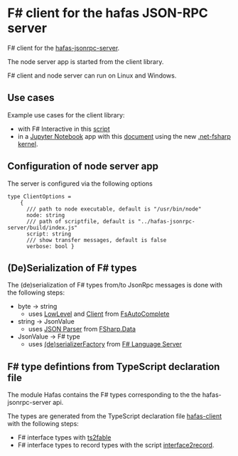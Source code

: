 # F# client for the hafas JSON-RPC server

F# client for the [hafas-jsonrpc-server](https://github.com/bergmannjg/hafas-jsonrpc-server).

The node server app is started from the client library.

F# client and node server can run on Linux and Windows.

## Use cases

Example use cases for the client library:

* with F# Interactive in this [script](./hafas-example.fsx)
* in a [Jupyter Notebook](https://jupyter.org/) app with this [document](./hafas-example.ipynb) using the new [.net-fsharp kernel](https://github.com/dotnet/interactive).

## Configuration of node server app

The server is configured via the following options

```
type ClientOptions =
    {
      /// path to node executable, default is "/usr/bin/node"
      node: string
      /// path of scriptfile, default is "../hafas-jsonrpc-server/build/index.js"
      script: string
      /// show transfer messages, default is false
      verbose: bool }
```

## (De)Serialization of F# types

The (de)serialization of F# types from/to JsonRpc messages is done with the following steps:

* byte -> string
  * uses [LowLevel](https://github.com/fsharp/FsAutoComplete/blob/2346b3e2f3dcfbfdb14381484879514d6f43f1f0/src/LanguageServerProtocol/LanguageServerProtocol.fs#L1691) and [Client](https://github.com/fsharp/FsAutoComplete/blob/2346b3e2f3dcfbfdb14381484879514d6f43f1f0/src/LanguageServerProtocol/LanguageServerProtocol.fs#L2418) from [FsAutoComplete](https://github.com/fsharp/FsAutoComplete/blob/master/src/LanguageServerProtocol/LanguageServerProtocol.fs)
* string -> JsonValue
  * uses [JSON Parser](https://fsharp.github.io/FSharp.Data/library/JsonValue.html) from [FSharp.Data](https://www.nuget.org/packages/FSharp.Data/)
* JsonValue -> F# type
  * uses [(de)serializerFactory](https://github.com/fsprojects/fsharp-language-server/blob/94dadf2eb1e2eb9b17e1d119bc33f9a63e4c6417/src/LSP/Ser.fs#L231) from [F# Language Server](https://github.com/fsprojects/fsharp-language-server/blob/master/src/LSP/Ser.fs)

## F# type defintions from TypeScript declaration file

The module Hafas contains the F# types corresponding to the the hafas-jsonrpc-server api.

The types are generated from the TypeScript declaration file [hafas-client](https://github.com/DefinitelyTyped/DefinitelyTyped/blob/master/types/hafas-client/index.d.ts) with the following steps:

* F# interface types with [ts2fable](https://github.com/fable-compiler/ts2fable)
* F# interface types to record types with the script [interface2record](./scripts/interface2record.sh).



